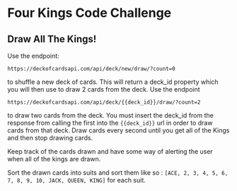 # Four Kings Code Challenge

## Draw All The Kings!

Use the endpoint: 

`https://deckofcardsapi.com/api/deck/new/draw/?count=0`

to shuffle a new deck of cards. This will return a deck_id property which you will then use to draw 2 cards from the deck. Use the endpoint 

`https://deckofcardsapi.com/api/deck/{{deck_id}}/draw/?count=2`

to draw two cards from the deck. You must insert the deck_id from the response from calling the first into the `{{deck_id}}` url in order to draw cards from that deck. Draw cards every second until you get all of the Kings and then stop drawing cards.

Keep track of the cards drawn and have some way of alerting the user when all of the kings are drawn.

Sort the drawn cards into suits and sort them like so : `[ACE, 2, 3, 4, 5, 6, 7, 8, 9, 10, JACK, QUEEN, KING]` for each suit.